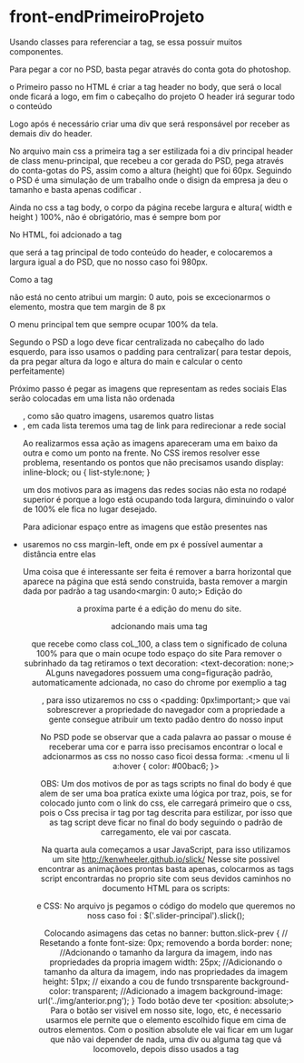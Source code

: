 # front-endPrimeiroProjeto
Usando classes para referenciar a tag, se essa possuir muitos componentes.

Para pegar a cor no PSD, basta pegar através do conta gota do photoshop.

o Primeiro passo no HTML é criar a tag header no body, que será o local onde ficará a logo, em fim o cabeçalho do projeto
O header irá segurar todo o conteúdo 

Logo após é necessário criar uma div que será responsável por receber as demais div do header.

No arquivo main css a primeira tag a ser estilizada foi a div principal header de class menu-principal, que recebeu a cor gerada do PSD, pega através do conta-gotas do PS, assim como a altura (height) que foi 60px. Seguindo o PSD é uma simulação de um trabalho onde o disign da empresa ja deu o tamanho e basta apenas codificar .

Ainda no css a tag body, o corpo da página recebe largura e altura( width e height )  100%, não é obrigatório, mas é sempre bom por

No HTML, foi adcionado a tag <main> que será a tag principal de todo conteúdo do header, e colocaremos a largura igual a do PSD,  que no nosso caso foi 980px.

Como a tag <main> não está no cento atribui um margin: 0 auto, pois se excecionarmos o elemento, mostra que tem margin de 8 px

O menu principal tem que sempre ocupar 100% da tela.

Segundo o PSD a logo deve ficar centralizada no cabeçalho do lado esquerdo, para isso usamos o padding para centralizar( para testar depois, da pra pegar altura da logo e altura do main e calcular o cento perfeitamente)

Próximo passo é pegar as imagens que representam as redes sociais
Elas serão colocadas em uma lista não ordenada <ul>, como são quatro imagens, usaremos quatro listas<li>, em cada lista teremos uma tag de link <a> para redirecionar a rede social

Ao realizarmos essa ação as imagens apareceram uma em  baixo da outra e como um ponto na frente.
No CSS iremos resolver esse problema, resentando os pontos que não precisamos usando display: inline-block; ou { list-style:none; }

um dos motivos para as imagens das redes socias não esta no rodapé superior é porque a logo está ocupando toda largura, diminuindo o valor de 100%  ele fica no lugar desejado.

Para adicionar espaço entre as imagens que estão presentes nas <li>  usaremos no css margin-left, onde em px é possível aumentar a distância entre elas

Uma coisa que é interessante ser feita é remover a barra horizontal que aparece na página que está sendo construida, basta remover a margin dada por padrão a tag <body> usando<margin: 0 auto;>
Edição do <header> a proxíma parte é a edição do menu do site.

adcionando mais uma tag <main> que recebe como class coL_100, a class tem o significado de coluna 100% para que o main ocupe todo espaço do site
Para remover o subrinhado da tag <a> retiramos o text decoration: <text-decoration: none;>
ALguns  navegadores possuem uma cong=figuração padrão, automaticamente adcionada, no caso do chrome por exemplio a tag<ul>, para isso utizaremos no css o <padding: 0px!important;> que vai sobrescrever a propriedade do navegador
com a propriedade <placeholder> a gente consegue atribuir um texto padão dentro do nosso input 

No PSD pode se observar que a cada palavra ao passar o mouse é receberar uma cor e parra isso precisamos encontrar o local e adcionarmos as css no nosso caso ficoi dessa forma: .<menu ul li a:hover {
  color: #00bac6;
}>

OBS: Um dos motivos de por as tags scripts no final do body é que alem de ser uma boa pratíca exixte uma lógica por traz, pois, se for colocado junto com o link do css, ele carregará primeiro que o css, pois o Css precisa ir tag por tag descrita para estilizar, por isso que as tag script deve ficar no final do body seguindo o padrão de carregamento, ele vai por cascata.

Na quarta aula começamos a usar JavaScript, para isso utilizamos um site http://kenwheeler.github.io/slick/
Nesse site possivel encontrar as animaçãoes prontas basta apenas, colocarmos as tags script encontrardas no proprio site com seus devidos caminhos no documento HTML para os scripts: <script type="text/javascript" src="https://code.jquery.com/jquery-1.11.0.min.js"></script>
  <script type="text/javascript" src="https://code.jquery.com/jquery-migrate-1.2.1.min.js"></script>
  <script type="text/javascript" src="https://cdn.jsdelivr.net/npm/slick-carousel@1.8.1/slick/slick.min.js"></script>
  e     CSS:   <link rel="stylesheet" type="text/css" href="https://cdn.jsdelivr.net/npm/slick-carousel@1.8.1/slick/slick.css"/>  No arquivo js pegamos o código do modelo que queremos no noss caso foi : $('.slider-principal').slick();

  Colocando asimagens das cetas no banner: button.slick-prev {
    // Resetando a fonte
  font-size: 0px;
  removendo a borda
  border: none;
  //Adcionando o tamanho da largura da imagem, indo nas propriedades da propria imagem
  width: 25px;
  //Adicionando o tamanho da altura da imagem, indo nas propriedades da imagem
  height: 51px;
  // eixando a cou de fundo trsnsparente
  background-color: transparent;
  //Adicionado a imagem 
  background-image: url('../img/anterior.png');
}
Todo botão deve ter <position: absolute;>
Para o botão ser visivel em nosso site, logo, etc, é necessario usarmos <z-index> ele pernite que o elemento escolhido fique em cima de outros elementos. 
Com o position absolute ele vai ficar em um lugar que não vai depender de nada, uma div ou alguma tag que vá locomovelo, depois disso usados a tag <top>








